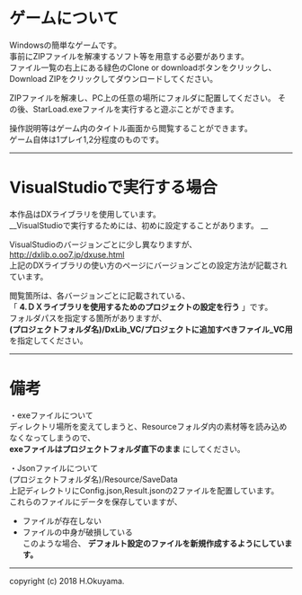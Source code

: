 # ゲームについて  
Windowsの簡単なゲームです。  
事前にZIPファイルを解凍するソフト等を用意する必要があります。  
ファイル一覧の右上にある緑色のClone or downloadボタンをクリックし、  
Download ZIPをクリックしてダウンロードしてください。  
  
ZIPファイルを解凍し、PC上の任意の場所にフォルダに配置してください。
その後、StarLoad.exeファイルを実行すると遊ぶことができます。  
  
操作説明等はゲーム内のタイトル画面から閲覧することができます。  
ゲーム自体は1プレイ1,2分程度のものです。

___

# VisualStudioで実行する場合  
本作品はDXライブラリを使用しています。  
__VisualStudioで実行するためには、初めに設定することがあります。 __ 
  
VisualStudioのバージョンごとに少し異なりますが、  
http://dxlib.o.oo7.jp/dxuse.html  
上記のDXライブラリの使い方のページにバージョンごとの設定方法が記載されています。

閲覧箇所は、各バージョンごとに記載されている、  
「 __4.ＤＸライブラリを使用するためのプロジェクトの設定を行う__ 」です。  
フォルダパスを指定する箇所がありますが、  
__(プロジェクトフォルダ名)/DxLib_VC/プロジェクトに追加すべきファイル_VC用__ を指定してください。

___

# 備考
・exeファイルについて  
ディレクトリ場所を変えてしまうと、Resourceフォルダ内の素材等を読み込めなくなってしまうので、  
__exeファイルはプロジェクトフォルダ直下のまま__ にしてください。  

・Jsonファイルについて  
(プロジェクトフォルダ名)/Resource/SaveData  
上記ディレクトリにConfig.json,Result.jsonの2ファイルを配置しています。  
これらのファイルにデータを保存していますが、  
 - ファイルが存在しない  
 - ファイルの中身が破損している  
このような場合、 __デフォルト設定のファイルを新規作成するようにしています。__  

___

copyright (c) 2018 H.Okuyama.
